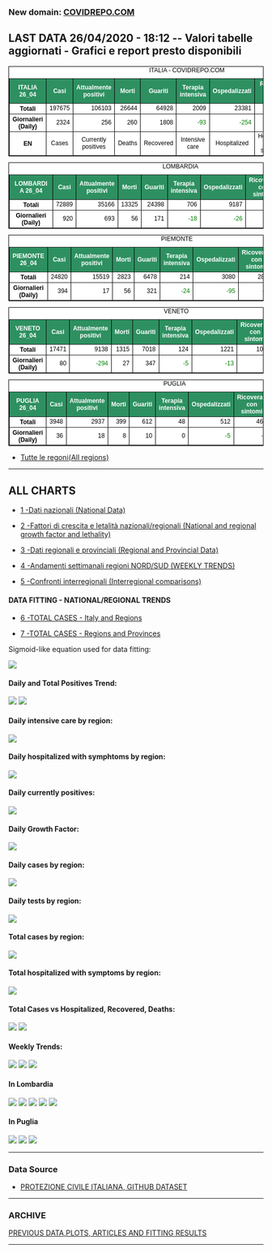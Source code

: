 <!-- start -->
### New domain: <a href="https://www.covidrepo.com/">COVIDREPO.COM</a>

## LAST DATA 26/04/2020 - 18:12 -- Valori tabelle aggiornati - Grafici e report presto disponibili

<table style=" color:black; font-size:12; font-family:arial; text-align:center; " cellpadding="2.5" cellspacing="0" border="1" bordercolor="black" bgcolor="#FFFFFF">
<caption>ITALIA - COVIDREPO.COM</caption>
<tr style="color:#FFFFFF;background:#2E9061">
<th>ITALIA 26_04</th>
<th>Casi</th>
<th>Attualmente positivi</th>
<th>Morti</th>
<th>Guariti</th>
<th>Terapia intensiva</th>
<th>Ospedalizzati</th>
<th>Ricoverati con sintomi</th>
<th>Isolamento domiciliare</th>
<th>Tamponi</th>
</tr>
<tr>
<th>Totali</th>
<td align="right"> 197675</td>
<td align="right"> 106103</td>
<td align="right"> 26644</td>
<td align="right"> 64928</td>
<td align="right"> 2009</td>
<td align="right"> 23381</td>
<td align="right"> 21372</td>
<td align="right"> 82722</td>
<td align="right"> 1757659</td>
</tr>
<tr>
<th>Giornalieri (Daily)</th>
<td align="right"> 2324</td>
<td align="right"> 256</td>
<td align="right"> 260</td>
<td align="right"> 1808</td>
<td align="right" style=" color:green; "> -93</td>
<td align="right" style=" color:green; "> -254</td>
<td align="right" style=" color:green; "> -161</td>
<td align="right"> 510</td>
<td align="right"> 49916</td>
</tr>
<tr>
<th>EN</th>
<td>Cases</td>
<td>Currently positives</td>
<td>Deaths</td>
<td>Recovered</td>
<td>Intensive care</td>
<td>Hospitalized</td>
<td>Hospitalized with symptoms</td>
<td>Home isolation</td>
<td>Tests</td>
</tr>
</table>

<table style=" color:black; font-size:12; font-family:arial; text-align:center; " cellpadding="2.5" cellspacing="0" border="1" bordercolor="black" bgcolor="#FFFFFF">
<caption>LOMBARDIA</caption>
<tr style="color:#FFFFFF;background:#2E9061">
<th>LOMBARDIA 26_04</th>
<th>Casi</th>
<th>Attualmente positivi</th>
<th>Morti</th>
<th>Guariti</th>
<th>Terapia intensiva</th>
<th>Ospedalizzati</th>
<th>Ricoverati con sintomi</th>
<th>Isolamento domiciliare</th>
<th>Tamponi</th>
</tr>
<tr>
<th>Totali</th>
<td align="right"> 72889</td>
<td align="right"> 35166</td>
<td align="right"> 13325</td>
<td align="right"> 24398</td>
<td align="right"> 706</td>
<td align="right"> 9187</td>
<td align="right"> 8481</td>
<td align="right"> 25979</td>
<td align="right"> 337797</td>
</tr>
<tr>
<th>Giornalieri (Daily)</th>
<td align="right"> 920</td>
<td align="right"> 693</td>
<td align="right"> 56</td>
<td align="right"> 171</td>
<td align="right" style=" color:green; "> -18</td>
<td align="right" style=" color:green; "> -26</td>
<td align="right" style=" color:green; "> -8</td>
<td align="right"> 719</td>
<td align="right"> 10857</td>
</tr>
</table>

<table style=" color:black; font-size:12; font-family:arial; text-align:center; " cellpadding="2.5" cellspacing="0" border="1" bordercolor="black" bgcolor="#FFFFFF">
<caption>PIEMONTE</caption>
<tr style="color:#FFFFFF;background:#2E9061">
<th>PIEMONTE 26_04</th>
<th>Casi</th>
<th>Attualmente positivi</th>
<th>Morti</th>
<th>Guariti</th>
<th>Terapia intensiva</th>
<th>Ospedalizzati</th>
<th>Ricoverati con sintomi</th>
<th>Isolamento domiciliare</th>
<th>Tamponi</th>
</tr>
<tr>
<th>Totali</th>
<td align="right"> 24820</td>
<td align="right"> 15519</td>
<td align="right"> 2823</td>
<td align="right"> 6478</td>
<td align="right"> 214</td>
<td align="right"> 3080</td>
<td align="right"> 2866</td>
<td align="right"> 12439</td>
<td align="right"> 135142</td>
</tr>
<tr>
<th>Giornalieri (Daily)</th>
<td align="right"> 394</td>
<td align="right"> 17</td>
<td align="right"> 56</td>
<td align="right"> 321</td>
<td align="right" style=" color:green; "> -24</td>
<td align="right" style=" color:green; "> -95</td>
<td align="right" style=" color:green; "> -71</td>
<td align="right"> 112</td>
<td align="right"> 4035</td>
</tr>
</table>

<table style=" color:black; font-size:12; font-family:arial; text-align:center; " cellpadding="2.5" cellspacing="0" border="1" bordercolor="black" bgcolor="#FFFFFF">
<caption>VENETO</caption>
<tr style="color:#FFFFFF;background:#2E9061">
<th>VENETO 26_04</th>
<th>Casi</th>
<th>Attualmente positivi</th>
<th>Morti</th>
<th>Guariti</th>
<th>Terapia intensiva</th>
<th>Ospedalizzati</th>
<th>Ricoverati con sintomi</th>
<th>Isolamento domiciliare</th>
<th>Tamponi</th>
</tr>
<tr>
<th>Totali</th>
<td align="right"> 17471</td>
<td align="right"> 9138</td>
<td align="right"> 1315</td>
<td align="right"> 7018</td>
<td align="right"> 124</td>
<td align="right"> 1221</td>
<td align="right"> 1097</td>
<td align="right"> 7917</td>
<td align="right"> 316361</td>
</tr>
<tr>
<th>Giornalieri (Daily)</th>
<td align="right"> 80</td>
<td align="right" style=" color:green; "> -294</td>
<td align="right"> 27</td>
<td align="right"> 347</td>
<td align="right" style=" color:green; "> -5</td>
<td align="right" style=" color:green; "> -13</td>
<td align="right" style=" color:green; "> -8</td>
<td align="right" style=" color:green; "> -281</td>
<td align="right"> 9384</td>
</tr>
</table>

<table style=" color:black; font-size:12; font-family:arial; text-align:center; " cellpadding="2.5" cellspacing="0" border="1" bordercolor="black" bgcolor="#FFFFFF">
<caption>PUGLIA</caption>
<tr style="color:#FFFFFF;background:#2E9061">
<th>PUGLIA 26_04</th>
<th>Casi</th>
<th>Attualmente positivi</th>
<th>Morti</th>
<th>Guariti</th>
<th>Terapia intensiva</th>
<th>Ospedalizzati</th>
<th>Ricoverati con sintomi</th>
<th>Isolamento domiciliare</th>
<th>Tamponi</th>
</tr>
<tr>
<th>Totali</th>
<td align="right"> 3948</td>
<td align="right"> 2937</td>
<td align="right"> 399</td>
<td align="right"> 612</td>
<td align="right"> 48</td>
<td align="right"> 512</td>
<td align="right"> 464</td>
<td align="right"> 2425</td>
<td align="right"> 55992</td>
</tr>
<tr>
<th>Giornalieri (Daily)</th>
<td align="right"> 36</td>
<td align="right"> 18</td>
<td align="right"> 8</td>
<td align="right"> 10</td>
<td align="right"> 0</td>
<td align="right" style=" color:green; "> -5</td>
<td align="right" style=" color:green; "> -5</td>
<td align="right"> 23</td>
<td align="right"> 1364</td>
</tr>
</table>


- [Tutte le regoni(All regions)](/Tables/regionsTable_26_04.md)

---

## ALL CHARTS

- [1 -Dati nazionali (National Data)](/RUN_25_04/RUN0/RUN.html)

- [2 -Fattori di crescita e letalità nazionali/regionali (National and regional growth factor and lethality)](/RUN_25_04/RUN6/RUN.html)

- [3 -Dati regionali e provinciali (Regional and Provincial Data)](/RUN_25_04/RUN2/RUN.html)

- [4 -Andamenti settimanali regioni NORD/SUD (WEEKLY TRENDS)](/RUN_25_04/RUN5/RUN.html)

- [5 -Confronti interregionali (Interregional comparisons)](/RUN_25_04/RUN4/RUN.html)

#### DATA FITTING - NATIONAL/REGIONAL TRENDS

- [6 -TOTAL CASES - Italy and Regions](/RUN_25_04/RUN1/RUN.html)

- [7 -TOTAL CASES - Regions and Provinces](/RUN_25_04/RUN13/RUN.html)

Sigmoid-like equation used for data fitting:

<img src="http://latex.codecogs.com/svg.latex?Sig = \frac{a}{e^{b(x+c)} + a1e^{b1(x+c1)} - d}" border="0"/>

#### Daily and Total Positives Trend:
<img src="https://marcelchiarello.github.io/showdata/RUN_25_04/RUN1/RUN_DATA_FIT_TOTAL_CASES_ITALY_REGIONS_01.png">
<img src="https://marcelchiarello.github.io/showdata/RUN_25_04/RUN1/RUN_DATA_FIT_TOTAL_CASES_ITALY_REGIONS_02.png">

#### Daily intensive care by region:
<img src="https://marcelchiarello.github.io/showdata/RUN_25_04/RUN4/RUN_INTEREGION_13.png">

#### Daily hospitalized with symphtoms by region:
<img src="https://marcelchiarello.github.io/showdata/RUN_25_04/RUN4/RUN_INTEREGION_14.png">

#### Daily currently positives:
<img src="https://marcelchiarello.github.io/showdata/RUN_25_04/RUN4/RUN_INTEREGION_15.png">

#### Daily Growth Factor:
<img src="https://marcelchiarello.github.io/showdata/RUN_25_04/RUN6/RUN_FACTORS_01.png">

#### Daily cases by region:
<img src="https://marcelchiarello.github.io/showdata/RUN_25_04/RUN4/RUN_INTEREGION_11.png">

#### Daily tests by region:
<img src="https://marcelchiarello.github.io/showdata/RUN_25_04/RUN4/RUN_INTEREGION_12.png">

#### Total cases by region:
<img src="https://marcelchiarello.github.io/showdata/RUN_25_04/RUN4/RUN_INTEREGION_01.png">

#### Total hospitalized with symptoms by region:
<img src="https://marcelchiarello.github.io/showdata/RUN_25_04/RUN4/RUN_INTEREGION_05.png">

#### Total Cases vs Hospitalized, Recovered, Deaths:
<img src="https://marcelchiarello.github.io/showdata/RUN_25_04/RUN0/RUN_DATA_ITALIA_01.png">


<img src="https://marcelchiarello.github.io/showdata/RUN_25_04/RUN0/RUN_DATA_ITALIA_04.png">

#### Weekly Trends:
<img src="https://marcelchiarello.github.io/showdata/RUN_25_04/RUN5/RUN_NEWTRENDS_01.png">
<img src="https://marcelchiarello.github.io/showdata/RUN_25_04/RUN5/RUN_NEWTRENDS_02.png">
<img src="https://marcelchiarello.github.io/showdata/RUN_25_04/RUN5/RUN_NEWTRENDS_03.png">


#### In Lombardia
<img src="https://marcelchiarello.github.io/showdata/RUN_25_04/RUN2/RUN_DATA_PROVINCE_08.png">
<img src="https://marcelchiarello.github.io/showdata/RUN_25_04/RUN1/RUN_DATA_FIT_TOTAL_CASES_ITALY_REGIONS_05.png">
<img src="https://marcelchiarello.github.io/showdata/RUN_25_04/RUN1/RUN_DATA_FIT_TOTAL_CASES_ITALY_REGIONS_06.png">
<img src="https://marcelchiarello.github.io/showdata/RUN_25_04/RUN13/RUN_DATA_FIT_TOTAL_CASES_PROVINCES_18.png">
<img src="https://marcelchiarello.github.io/showdata/RUN_25_04/RUN13/RUN_DATA_FIT_TOTAL_CASES_PROVINCES_20.png">

#### In Puglia
<img src="https://marcelchiarello.github.io/showdata/RUN_25_04/RUN2/RUN_DATA_PROVINCE_01.png">
<img src="https://marcelchiarello.github.io/showdata/RUN_25_04/RUN1/RUN_DATA_FIT_TOTAL_CASES_ITALY_REGIONS_03.png">
<img src="https://marcelchiarello.github.io/showdata/RUN_25_04/RUN1/RUN_DATA_FIT_TOTAL_CASES_ITALY_REGIONS_04.png">

---

### Data Source

- [PROTEZIONE CIVILE ITALIANA, GITHUB DATASET](https://github.com/pcm-dpc/COVID-19)

---

### ARCHIVE
[PREVIOUS DATA,PLOTS, ARTICLES AND FITTING RESULTS](/archive.md)

---
